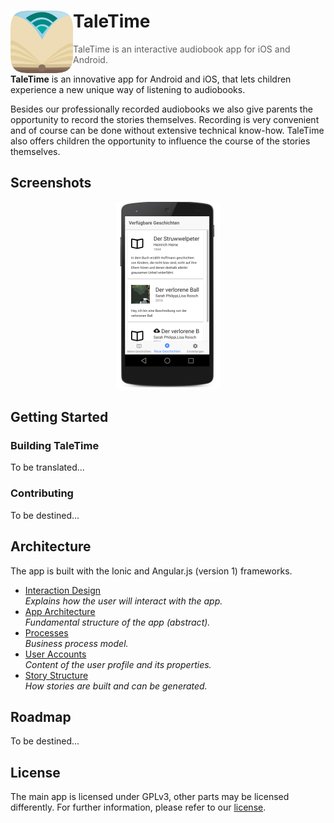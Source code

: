 # <img src="./.github/logo.png" width="100" align="left"> TaleTime
> TaleTime is an interactive audiobook app for iOS and Android.

**TaleTime** is an innovative app for Android and iOS, that lets children experience a new unique way of listening to audiobooks.

Besides our professionally recorded audiobooks we also give parents the opportunity to record the stories themselves. Recording is very convenient and of course can be done without extensive technical know-how. TaleTime also offers children the opportunity to influence the course of the stories themselves.


## Screenshots

<center>
    <img src="./.github/screenshot1.png" height="300" alt="Screenshot">
</center>


## Getting Started

### Building TaleTime

To be translated...

### Contributing

To be destined...



## Architecture

The app is built with the Ionic and Angular.js (version 1) frameworks.

- [Interaction Design]()  
  *Explains how the user will interact with the app.*
- [App Architecture]()  
  *Fundamental structure of the app (abstract).*
- [Processes]()  
  *Business process model.*
- [User Accounts]()  
  *Content of the user profile and its properties.*
- [Story Structure]()  
  *How stories are built and can be generated.*


## Roadmap

To be destined...


## License

The main app is licensed under GPLv3, other parts may be licensed differently. For further information, please refer to our [license](https://github.com/TaleTime/TaleTime/blob/master/LICENSE).